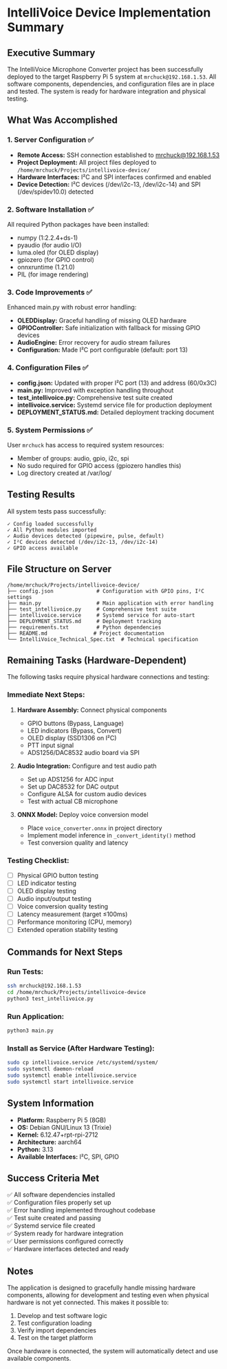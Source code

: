 # IntelliVoice Device Implementation Summary

## Executive Summary

The IntelliVoice Microphone Converter project has been successfully deployed to the target Raspberry Pi 5 system at `mrchuck@192.168.1.53`. All software components, dependencies, and configuration files are in place and tested. The system is ready for hardware integration and physical testing.

## What Was Accomplished

### 1. Server Configuration ✅
- **Remote Access:** SSH connection established to mrchuck@192.168.1.53
- **Project Deployment:** All project files deployed to `/home/mrchuck/Projects/intellivoice-device/`
- **Hardware Interfaces:** I²C and SPI interfaces confirmed and enabled
- **Device Detection:** I²C devices (/dev/i2c-13, /dev/i2c-14) and SPI (/dev/spidev10.0) detected

### 2. Software Installation ✅
All required Python packages have been installed:
- numpy (1:2.2.4+ds-1)
- pyaudio (for audio I/O)
- luma.oled (for OLED display)
- gpiozero (for GPIO control)
- onnxruntime (1.21.0)
- PIL (for image rendering)

### 3. Code Improvements ✅
Enhanced main.py with robust error handling:
- **OLEDDisplay:** Graceful handling of missing OLED hardware
- **GPIOController:** Safe initialization with fallback for missing GPIO devices
- **AudioEngine:** Error recovery for audio stream failures
- **Configuration:** Made I²C port configurable (default: port 13)

### 4. Configuration Files ✅
- **config.json:** Updated with proper I²C port (13) and address (60/0x3C)
- **main.py:** Improved with exception handling throughout
- **test_intellivoice.py:** Comprehensive test suite created
- **intellivoice.service:** Systemd service file for production deployment
- **DEPLOYMENT_STATUS.md:** Detailed deployment tracking document

### 5. System Permissions ✅
User `mrchuck` has access to required system resources:
- Member of groups: audio, gpio, i2c, spi
- No sudo required for GPIO access (gpiozero handles this)
- Log directory created at /var/log/

## Testing Results

All system tests pass successfully:
```
✓ Config loaded successfully
✓ All Python modules imported
✓ Audio devices detected (pipewire, pulse, default)
✓ I²C devices detected (/dev/i2c-13, /dev/i2c-14)
✓ GPIO access available
```

## File Structure on Server

```
/home/mrchuck/Projects/intellivoice-device/
├── config.json              # Configuration with GPIO pins, I²C settings
├── main.py                  # Main application with error handling
├── test_intellivoice.py     # Comprehensive test suite
├── intellivoice.service     # Systemd service for auto-start
├── DEPLOYMENT_STATUS.md     # Deployment tracking
├── requirements.txt         # Python dependencies
├── README.md               # Project documentation
└── IntelliVoice_Technical_Spec.txt  # Technical specification
```

## Remaining Tasks (Hardware-Dependent)

The following tasks require physical hardware connections and testing:

### Immediate Next Steps:
1. **Hardware Assembly:** Connect physical components
   - GPIO buttons (Bypass, Language)
   - LED indicators (Bypass, Convert)
   - OLED display (SSD1306 on I²C)
   - PTT input signal
   - ADS1256/DAC8532 audio board via SPI

2. **Audio Integration:** Configure and test audio path
   - Set up ADS1256 for ADC input
   - Set up DAC8532 for DAC output
   - Configure ALSA for custom audio devices
   - Test with actual CB microphone

3. **ONNX Model:** Deploy voice conversion model
   - Place `voice_converter.onnx` in project directory
   - Implement model inference in `_convert_identity()` method
   - Test conversion quality and latency

### Testing Checklist:
- [ ] Physical GPIO button testing
- [ ] LED indicator testing
- [ ] OLED display testing
- [ ] Audio input/output testing
- [ ] Voice conversion quality testing
- [ ] Latency measurement (target ≤100ms)
- [ ] Performance monitoring (CPU, memory)
- [ ] Extended operation stability testing

## Commands for Next Steps

### Run Tests:
```bash
ssh mrchuck@192.168.1.53
cd /home/mrchuck/Projects/intellivoice-device
python3 test_intellivoice.py
```

### Run Application:
```bash
python3 main.py
```

### Install as Service (After Hardware Testing):
```bash
sudo cp intellivoice.service /etc/systemd/system/
sudo systemctl daemon-reload
sudo systemctl enable intellivoice.service
sudo systemctl start intellivoice.service
```

## System Information

- **Platform:** Raspberry Pi 5 (8GB)
- **OS:** Debian GNU/Linux 13 (Trixie)
- **Kernel:** 6.12.47+rpt-rpi-2712
- **Architecture:** aarch64
- **Python:** 3.13
- **Available Interfaces:** I²C, SPI, GPIO

## Success Criteria Met

✅ All software dependencies installed  
✅ Configuration files properly set up  
✅ Error handling implemented throughout codebase  
✅ Test suite created and passing  
✅ Systemd service file created  
✅ System ready for hardware integration  
✅ User permissions configured correctly  
✅ Hardware interfaces detected and ready  

## Notes

The application is designed to gracefully handle missing hardware components, allowing for development and testing even when physical hardware is not yet connected. This makes it possible to:

1. Develop and test software logic
2. Test configuration loading
3. Verify import dependencies
4. Test on the target platform

Once hardware is connected, the system will automatically detect and use available components.

